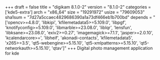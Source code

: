 +++
draft = false
title = "digikam 8.1.0-2"
version = "8.1.0-2"
categories = ['kde5-extra']
arch = "x86_64"
size = "19291972"
usize = "79609053"
sha1sum = "7d27a5ccaec4829686390a1a73df466eb1b700bd"
depends = "['opencv>=4.8.0', 'libkipi', 'kfilemetadata5>=5.109.0', 'libpgf', 'knotifyconfig>=5.109.0', 'libmarble>=23.08.0', 'liblqr', 'lensfun', 'libksane>=23.08.0', 'exiv2>=0.27', 'imagemagick>=7.1.1', 'jasper>=2.0.10', 'kcalendarcore>=', 'libheif', 'akonadi-contacts', 'kfilemetadata5', 'x265>=3.5', 'qt5-webengine>=5.15.10', 'qt5-xmlpatterns>=5.15.10', 'qt5-networkauth>=5.15.10', 'qtav']"
+++
Digital photo management application for kde